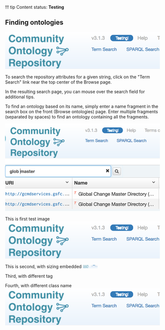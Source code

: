 !!! tip
    Content status: **Testing**

## Finding ontologies

![Term Search Link](img/cor/cor-term-search-link-20170128.png)

To search the repository attributes for a given string, click on the "Term Search" link near the top center of the 
Browse page.

In the resulting search page, you can mouse over the search field for additional tips.

To find an ontology based on its name, simply enter a name fragment in the search box on the front (Browse ontologies) page. 
Enter multiple fragments (separated by spaces) to find an ontology containing all the fragments.

![Ontology Search Example](img/cor/cor-ontology-search-example-20170128.png)

This is first test image
<img src="img/cor/cor-term-search-link-20170128.png">

This is second, with sizing embedded
<img src="img/cor/cor-term-search-link-20170128.png" width="48">

Third, with different tag
<img2 src="img/cor/cor-term-search-link-20170128.png">

Fourth, with different class name
<img class="c3" src="img/cor/cor-term-search-link-20170128.png">

